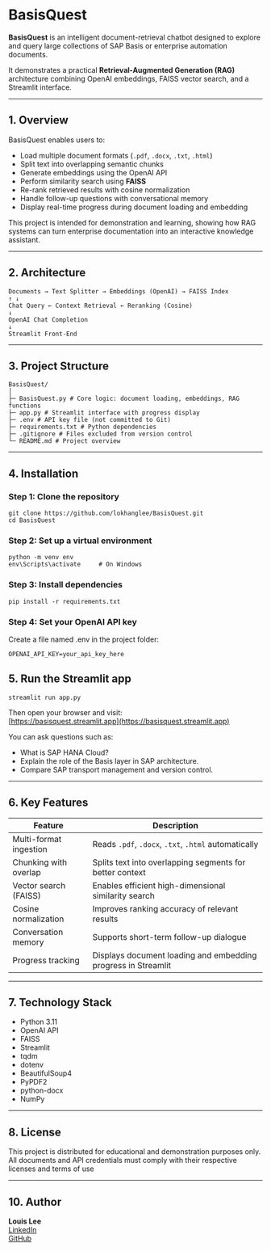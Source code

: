﻿# BasisQuest

**BasisQuest** is an intelligent document-retrieval chatbot designed to explore and query large collections of SAP Basis or enterprise automation documents.

It demonstrates a practical **Retrieval-Augmented Generation (RAG)** architecture combining OpenAI embeddings, FAISS vector search, and a Streamlit interface.

---

## 1. Overview

BasisQuest enables users to:

- Load multiple document formats (`.pdf`, `.docx`, `.txt`, `.html`)
- Split text into overlapping semantic chunks
- Generate embeddings using the OpenAI API
- Perform similarity search using **FAISS**
- Re-rank retrieved results with cosine normalization
- Handle follow-up questions with conversational memory
- Display real-time progress during document loading and embedding

This project is intended for demonstration and learning, showing how RAG systems can turn enterprise documentation into an interactive knowledge assistant.

---

## 2. Architecture

```
Documents → Text Splitter → Embeddings (OpenAI) → FAISS Index
↑ ↓
Chat Query ← Context Retrieval ← Reranking (Cosine)
↓
OpenAI Chat Completion
↓
Streamlit Front-End
```

---

## 3. Project Structure

```
BasisQuest/
│
├─ BasisQuest.py # Core logic: document loading, embeddings, RAG functions
├─ app.py # Streamlit interface with progress display
├─ .env # API key file (not committed to Git)
├─ requirements.txt # Python dependencies
├─ .gitignore # Files excluded from version control
└─ README.md # Project overview
```

---

## 4. Installation

### Step 1: Clone the repository
```
git clone https://github.com/lokhanglee/BasisQuest.git
cd BasisQuest
```

### Step 2: Set up a virtual environment
```
python -m venv env
env\Scripts\activate     # On Windows
```

### Step 3: Install dependencies
```
pip install -r requirements.txt
```

### Step 4: Set your OpenAI API key
Create a file named .env in the project folder:
```
OPENAI_API_KEY=your_api_key_here
```

## 5. Run the Streamlit app
```
streamlit run app.py
```

Then open your browser and visit:\
[https://basisquest.streamlit.app](https://basisquest.streamlit.app)


You can ask questions such as:
* What is SAP HANA Cloud?
* Explain the role of the Basis layer in SAP architecture.
* Compare SAP transport management and version control.

---

## 6. Key Features
|Feature|Description|
|---|---|
|Multi-format ingestion|Reads `.pdf`, `.docx`, `.txt`, `.html` automatically|
|Chunking with overlap|Splits text into overlapping segments for better context|
|Vector search (FAISS)|Enables efficient high-dimensional similarity search|
|Cosine normalization|Improves ranking accuracy of relevant results|
|Conversation memory|Supports short-term follow-up dialogue|
|Progress tracking|Displays document loading and embedding progress in Streamlit|

---

## 7. Technology Stack

* Python 3.11
* OpenAI API
* FAISS
* Streamlit
* tqdm
* dotenv
* BeautifulSoup4
* PyPDF2
* python-docx
* NumPy

---

## 8. License

This project is distributed for educational and demonstration purposes only.\
All documents and API credentials must comply with their respective licenses and terms of use

---

## 10. Author

**Louis Lee**\
[LinkedIn](https://www.linkedin.com/in/lokhanglee)\
[GitHub](https://github.com/lokhanglee)